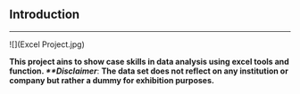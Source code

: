 ## Introduction
---
![](Excel Project.jpg)

**This project ains to show case skills in data analysis using excel tools and function.
_**Disclaimer_**: **The data set does not reflect on any institution or company but rather a dummy for exhibition purposes.**

